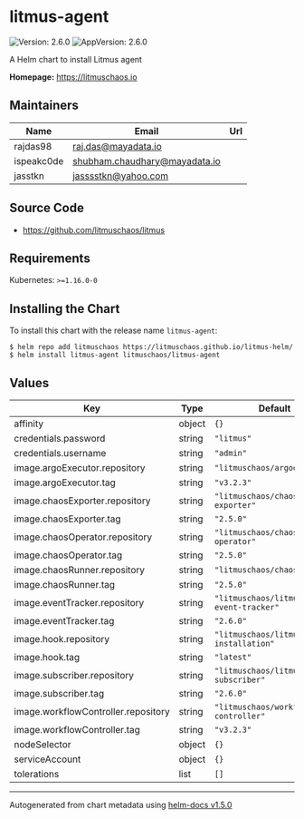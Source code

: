 # litmus-agent

![Version: 2.6.0](https://img.shields.io/badge/Version-2.6.0-informational?style=flat-square) ![AppVersion: 2.6.0](https://img.shields.io/badge/AppVersion-2.6.0-informational?style=flat-square)

A Helm chart to install Litmus agent

**Homepage:** <https://litmuschaos.io>

## Maintainers

| Name | Email | Url |
| ---- | ------ | --- |
| rajdas98 | raj.das@mayadata.io |  |
| ispeakc0de | shubham.chaudhary@mayadata.io |  |
| jasstkn | jasssstkn@yahoo.com |  |

## Source Code

* <https://github.com/litmuschaos/litmus>

## Requirements

Kubernetes: `>=1.16.0-0`

## Installing the Chart

To install this chart with the release name `litmus-agent`:

```console
$ helm repo add litmuschaos https://litmuschaos.github.io/litmus-helm/
$ helm install litmus-agent litmuschaos/litmus-agent
```

## Values

| Key | Type | Default | Description |
|-----|------|---------|-------------|
| affinity | object | `{}` |  |
| credentials.password | string | `"litmus"` |  |
| credentials.username | string | `"admin"` |  |
| image.argoExecutor.repository | string | `"litmuschaos/argoexec"` |  |
| image.argoExecutor.tag | string | `"v3.2.3"` |  |
| image.chaosExporter.repository | string | `"litmuschaos/chaos-exporter"` |  |
| image.chaosExporter.tag | string | `"2.5.0"` |  |
| image.chaosOperator.repository | string | `"litmuschaos/chaos-operator"` |  |
| image.chaosOperator.tag | string | `"2.5.0"` |  |
| image.chaosRunner.repository | string | `"litmuschaos/chaos-runner"` |  |
| image.chaosRunner.tag | string | `"2.5.0"` |  |
| image.eventTracker.repository | string | `"litmuschaos/litmusportal-event-tracker"` |  |
| image.eventTracker.tag | string | `"2.6.0"` |  |
| image.hook.repository | string | `"litmuschaos/litmus-agent-installation"` |  |
| image.hook.tag | string | `"latest"` |  |
| image.subscriber.repository | string | `"litmuschaos/litmusportal-subscriber"` |  |
| image.subscriber.tag | string | `"2.6.0"` |  |
| image.workflowController.repository | string | `"litmuschaos/workflow-controller"` |  |
| image.workflowController.tag | string | `"v3.2.3"` |  |
| nodeSelector | object | `{}` |  |
| serviceAccount | object | `{}` |  |
| tolerations | list | `[]` |  |

----------------------------------------------
Autogenerated from chart metadata using [helm-docs v1.5.0](https://github.com/norwoodj/helm-docs/releases/v1.5.0)
